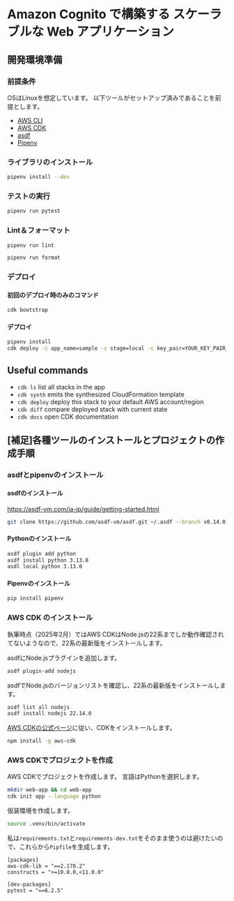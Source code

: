 
# Amazon Cognito で構築する スケーラブルな Web アプリケーション

## 開発環境準備

### 前提条件
OSはLinuxを想定しています。
以下ツールがセットアップ済みであることを前提とします。

* [AWS CLI](https://aws.amazon.com/cli/)
* [AWS CDK](https://docs.aws.amazon.com/ja_jp/cdk/v2/guide/home.html)
* [asdf](https://asdf-vm.com/)
* [Pipenv](https://pipenv.pypa.io/en/latest/)

### ライブラリのインストール

```bash
pipenv install --dev
```

### テストの実行

```bash
pipenv run pytest
```

### Lint＆フォーマット

```bash
pipenv run lint
```

```bash
pipenv run format
```

### デプロイ

#### 初回のデプロイ時のみのコマンド

```bash
cdk bootstrap
```

#### デプロイ

```bash
pipenv install
cdk deploy -c app_name=sample -c stage=local -c key_pair=YOUR_KEY_PAIR_NAME
```

## Useful commands

 * `cdk ls`          list all stacks in the app
 * `cdk synth`       emits the synthesized CloudFormation template
 * `cdk deploy`      deploy this stack to your default AWS account/region
 * `cdk diff`        compare deployed stack with current state
 * `cdk docs`        open CDK documentation

## [補足]各種ツールのインストールとプロジェクトの作成手順

### asdfとpipenvのインストール


#### asdfのインストール

https://asdf-vm.com/ja-jp/guide/getting-started.html

```bash
git clone https://github.com/asdf-vm/asdf.git ~/.asdf --branch v0.14.0
```

#### Pythonのインストール

```bash
asdf plugin add python
asdf install python 3.13.0
asdl local python 3.13.0
```

#### Pipenvのインストール

```bash
pip install pipenv
```

### AWS CDK のインストール

執筆時点（2025年2月）ではAWS CDKはNode.jsの22系までしか動作確認されてないようなので、22系の最新版をインストールします。

asdfにNode.jsプラグインを追加します。

```bash
asdf plugin-add nodejs
```

asdfでNode.jsのバージョンリストを確認し、22系の最新版をインストールします。

```bash
asdf list all nodejs
asdf install nodejs 22.14.0
```

[AWS CDKの公式ページ](https://docs.aws.amazon.com/ja_jp/cdk/v2/guide/getting_started.html)に従い、CDKをインストールします。

```bash
npm install -g aws-cdk
```

### AWS CDKでプロジェクトを作成

AWS CDKでプロジェクトを作成します。
言語はPythonを選択します。

```bash
mkdir web-app && cd web-app
cdk init app --language python
```

仮装環境を作成します。

```bash
source .venv/bin/activate
```

私は`requirements.txt`と`requirements-dev.txt`をそのまま使うのは避けたいので、これらから`Pipfile`を生成します。

```pipfile
[packages]
aws-cdk-lib = "==2.178.2"
constructs = ">=10.0.0,<11.0.0"

[dev-packages]
pytest = "==6.2.5"
```
